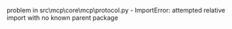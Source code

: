 problem in src\mcp\core\mcp\protocol.py - ImportError: attempted relative import with no known parent package

